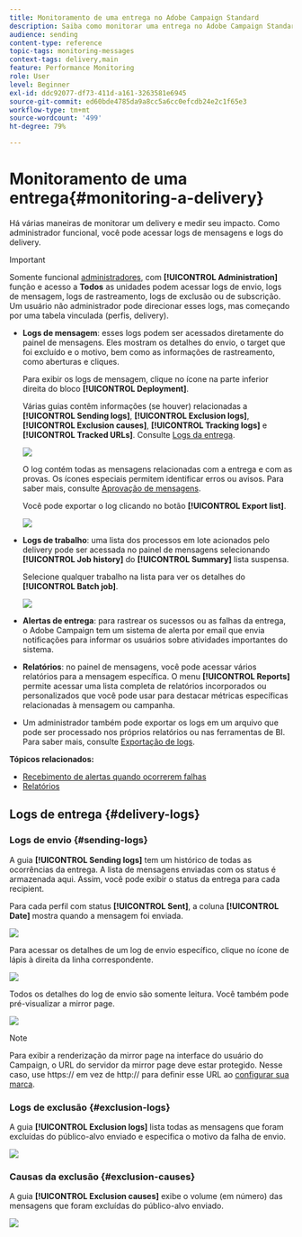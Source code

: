 ```yaml
---
title: Monitoramento de uma entrega no Adobe Campaign Standard
description: Saiba como monitorar uma entrega no Adobe Campaign Standard.
audience: sending
content-type: reference
topic-tags: monitoring-messages
context-tags: delivery,main
feature: Performance Monitoring
role: User
level: Beginner
exl-id: ddc92077-df73-411d-a161-3263581e6945
source-git-commit: ed60bde4785da9a8cc5a6cc0efcdb24e2c1f65e3
workflow-type: tm+mt
source-wordcount: '499'
ht-degree: 79%

---
```


# Monitoramento de uma entrega{#monitoring-a-delivery}

Há várias maneiras de monitorar um delivery e medir seu impacto. Como administrador funcional, você pode acessar logs de mensagens e logs do delivery.

>[!IMPORTANT]
>
>Somente funcional [administradores](../../administration/using/users-management.md#functional-administrators), com **[!UICONTROL Administration]** função e acesso a **Todos** as unidades podem acessar logs de envio, logs de mensagem, logs de rastreamento, logs de exclusão ou de subscrição. Um usuário não administrador pode direcionar esses logs, mas começando por uma tabela vinculada (perfis, delivery).

* **Logs de mensagem**: esses logs podem ser acessados diretamente do painel de mensagens. Eles mostram os detalhes do envio, o target que foi excluído e o motivo, bem como as informações de rastreamento, como aberturas e cliques.

  Para exibir os logs de mensagem, clique no ícone na parte inferior direita do bloco **[!UICONTROL Deployment]**.

  Várias guias contêm informações (se houver) relacionadas a **[!UICONTROL Sending logs]**, **[!UICONTROL Exclusion logs]**, **[!UICONTROL Exclusion causes]**, **[!UICONTROL Tracking logs]** e **[!UICONTROL Tracked URLs]**. Consulte [Logs da entrega](#delivery-logs).

  ![](assets/sending_delivery1.png)

  O log contém todas as mensagens relacionadas com a entrega e com as provas. Os ícones especiais permitem identificar erros ou avisos. Para saber mais, consulte [Aprovação de mensagens](../../sending/using/previewing-messages.md).

  Você pode exportar o log clicando no botão **[!UICONTROL Export list]**.

  ![](assets/sending_delivery2.png)

* **Logs de trabalho**: uma lista dos processos em lote acionados pelo delivery pode ser acessada no painel de mensagens selecionando **[!UICONTROL Job history]** do **[!UICONTROL Summary]** lista suspensa.

  Selecione qualquer trabalho na lista para ver os detalhes do **[!UICONTROL Batch job]**.

  ![](assets/sending_delivery8.png)

* **Alertas de entrega**: para rastrear os sucessos ou as falhas da entrega, o Adobe Campaign tem um sistema de alerta por email que envia notificações para informar os usuários sobre atividades importantes do sistema.
* **Relatórios**: no painel de mensagens, você pode acessar vários relatórios para a mensagem específica. O menu **[!UICONTROL Reports]** permite acessar uma lista completa de relatórios incorporados ou personalizados que você pode usar para destacar métricas específicas relacionadas à mensagem ou campanha.
* Um administrador também pode exportar os logs em um arquivo que pode ser processado nos próprios relatórios ou nas ferramentas de BI. Para saber mais, consulte [Exportação de logs](../../automating/using/exporting-logs.md).

**Tópicos relacionados:**

* [Recebimento de alertas quando ocorrerem falhas](../../sending/using/receiving-alerts-when-failures-happen.md)
* [Relatórios](../../reporting/using/about-dynamic-reports.md)

## Logs de entrega {#delivery-logs}

### Logs de envio {#sending-logs}

A guia **[!UICONTROL Sending logs]** tem um histórico de todas as ocorrências da entrega. A lista de mensagens enviadas com os status é armazenada aqui. Assim, você pode exibir o status da entrega para cada recipient.

Para cada perfil com status **[!UICONTROL Sent]**, a coluna **[!UICONTROL Date]** mostra quando a mensagem foi enviada.

![](assets/sending_delivery3.png)

Para acessar os detalhes de um log de envio específico, clique no ícone de lápis à direita da linha correspondente.

![](assets/sending_access-sending-log.png)

Todos os detalhes do log de envio são somente leitura. Você também pode pré-visualizar a mirror page.

![](assets/sending_sending-log.png)

>[!NOTE]
>
>Para exibir a renderização da mirror page na interface do usuário do Campaign, o URL do servidor da mirror page deve estar protegido. Nesse caso, use https:// em vez de http:// para definir esse URL ao [configurar sua marca](../../administration/using/branding.md#configuring-and-using-brands).

### Logs de exclusão {#exclusion-logs}

A guia **[!UICONTROL Exclusion logs]** lista todas as mensagens que foram excluídas do público-alvo enviado e especifica o motivo da falha de envio.

![](assets/sending_delivery4.png)

### Causas da exclusão {#exclusion-causes}

A guia **[!UICONTROL Exclusion causes]** exibe o volume (em número) das mensagens que foram excluídas do público-alvo enviado.

![](assets/sending_delivery5.png)
